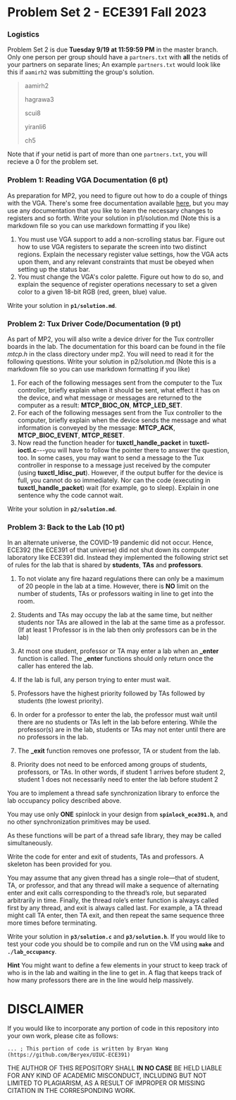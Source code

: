 # Problem Set 2 - ECE391 Fall 2023

### Logistics
Problem Set 2 is due **Tuesday 9/19 at 11:59:59 PM** in the master branch. Only one
person per group should have a `partners.txt` with **all** the netids of your partners on separate lines;
An example `partners.txt` would look like this if `aamirh2` was submitting the group's solution.
> aamirh2
>
> hagrawa3
>
> scui8
>
> yiranli6
>
> ch5

Note that if your netid is part of more than one `partners.txt`, you will recieve a 0 for the problem set.


### Problem 1: Reading VGA Documentation (6 pt)
As preparation for MP2, you need to figure out how to do a couple of things
with the VGA.  There's some free documentation available
[here](www.osdever.net/FreeVGA/vga/vga.htm), but you may use any documentation
that you like to learn the necessary changes to registers and so forth.  Write
your solution in p1/solution.md (Note this is a markdown file so you can use
markdown formatting if you like)

1. You must use VGA support to add a non-scrolling status bar. Figure out how
to use VGA registers to separate the screen into two distinct regions. Explain
the necessary register value settings, how the VGA acts upon them, and any
relevant constraints that must be obeyed when setting up the status bar.
2. You must change the VGA's color palette. Figure out how to do so, and
explain the sequence of register operations necessary to set a given color to a
given 18-bit RGB (red, green, blue) value.

Write your solution in **`p1/solution.md`**.

### Problem 2: Tux Driver Code/Documentation (9 pt)
As part of MP2, you will also write a device driver for the Tux controller
boards in the lab. The documentation for this board can be found in the file
*mtcp.h* in the class directory under mp2.  You will need to read it for the
following questions.  Write your solution in p2/solution.md (Note this is a
markdown file so you can use markdown formatting if you like)

1. For each of the following messages sent from the computer to the Tux
controller, briefly explain when it should be sent, what effect it has on the
device, and what message or messages are returned to the computer as a result:
**MTCP\_BIOC\_ON**, **MTCP\_LED\_SET**.
2. For each of the following messages sent from the Tux controller to the
computer, briefly explain when the device sends the message and what
information is conveyed by the message: **MTCP\_ACK**, **MTCP\_BIOC\_EVENT**,
**MTCP\_RESET**.
3. Now read the function header for **tuxctl\_handle\_packet** in
**tuxctl-ioctl.c**---you will have to follow the pointer there to answer the
question, too. In some cases, you may want to send a message to the Tux
controller in response to a message just received by the computer (using
**tuxctl\_ldisc\_put**). However, if the output buffer for the device is full,
you cannot do so immediately. Nor can the code (executing in
**tuxctl\_handle\_packet**) wait (for example, go to sleep).  Explain in one
sentence why the code cannot wait.

Write your solution in **`p2/solution.md`**.

### Problem 3: Back to the Lab (10 pt)
In an alternate universe, the COVID-19 pandemic did not occur. Hence, ECE392 (the ECE391 of that universe) did not shut down its computer laboratory like ECE391 did. Instead they implemented the following strict set of rules for the lab that is shared by **students**, **TAs** and **professors**.

1. To not violate any fire hazard regulations there can only be a maximum of 20 people in the lab at a time. However, there is **NO** limit on the number of students, TAs or professors waiting in line to get into the room.

2. Students and TAs may occupy the lab at the same time, but neither students nor TAs are allowed in the lab at the same time as a professor. (If at least 1 Professor is in the lab then only professors can be in the lab)

3. At most one student, professor or TA may enter a lab when an **_enter** function is called. The **_enter** functions should only return once the caller has entered the lab.

4. If the lab is full, any person trying to enter must wait.

5. Professors have the highest priority followed by TAs followed by students (the lowest priority). 

6. In order for a professor to enter the lab, the professor must wait until there are no students or TAs left in the lab before entering. While the professor(s) are in the lab, students or TAs may not enter until there are no professors in the lab.

7. The **_exit** function removes one professor, TA or student from the lab.
   
8. Priority does not need to be enforced among groups of students, professors, or TAs. In other words, if student 1 arrives before student 2, student 1 does not necessarily need to enter the lab before student 2

You are to implement a thread safe synchronization library to enforce the lab occupancy policy described above. 

You may use only **ONE** spinlock in your design from **`spinlock_ece391.h`**, and no other synchronization primitives may be used. 

As these functions will be part of a thread safe library, they may be called simultaneously. 

Write the code for enter and exit of students, TAs and professors. A skeleton has been provided for you.

You may assume that any given thread has a single role—that of student, TA, or professor, and that any thread will make a sequence of alternating enter and exit calls corresponding to the thread’s role, but separated arbitrarily in time. Finally, the thread role’s enter function is always called first
by any thread, and exit is always called last. For example, a TA thread might call TA enter, then TA exit, and then repeat the same sequence three more times before terminating.

Write your solution in **`p3/solution.c`** and **`p3/solution.h`**. If you would like to test your code you should be to compile and run on the VM using **`make`** and **`./lab_occupancy`**. 

**Hint** You might want to define a few elements in your struct to keep track of who is in the lab and waiting in the line to get in. A flag that keeps track of how many professors there are in the line would help massively.

# DISCLAIMER
If you would like to incorporate any portion of code in this repository into your own work, please cite as follows:

```
... ; This portion of code is written by Bryan Wang (https://github.com/Beryex/UIUC-ECE391)
```

THE AUTHOR OF THIS REPOSITORY SHALL **IN NO CASE** BE HELD LIABLE FOR ANY KIND OF ACADEMIC MISCONDUCT, INCLUDING BUT NOT LIMITED TO PLAGIARISM, AS A RESULT OF IMPROPER OR MISSING CITATION IN THE CORRESPONDING WORK.
